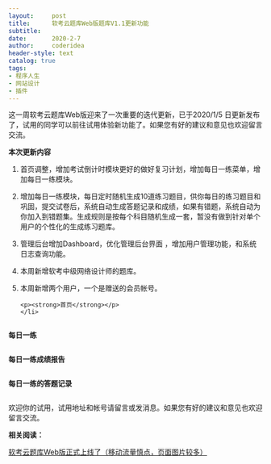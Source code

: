 ```yaml
---
layout:     post
title:      软考云题库Web版题库V1.1更新功能
subtitle:   
date:       2020-2-7
author:     coderidea
header-style: text
catalog: true
tags:
- 程序人生
- 网站设计
- 插件
--- 
```

<p>这一周软考云题库Web版迎来了一次重要的迭代更新，已于2020/1/5 日更新发布了，试用的同学可以前往试用体验新功能了。如果您有好的建议和意见也欢迎留言交流。</p>

<p><strong>本次更新内容</strong></p>

<ol><li>
	<p>首页调整，增加考试倒计时模块更好的做好复习计划，增加每日一练菜单，增加每日一练模块。</p>
	</li>
	<li>
	<p>增加每日一练模块，每日定时随机生成10道练习题目，供你每日的练习题目和巩固，提交试卷后，系统自动生成答题记录和成绩，如果有错题，系统自动为你加入到错题集。生成规则是按每个科目随机生成一套，暂没有做到针对单个用户的个性化的生成练习题库。</p>
	</li>
	<li>
	<p>管理后台增加Dashboard，优化管理后台界面 ，增加用户管理功能，和系统日志查询功能。</p>
	</li>
	<li>
	<p>本周新增软考中级网络设计师的题库。</p>
	</li>
	<li>
	<p>本周新增两个用户，一个是赠送的会员帐号。</p>

	<p><strong>首页</strong></p>
	</li>
</ol><p><img alt="" class="has" src="https://imgconvert.csdnimg.cn/aHR0cHM6Ly9tbWJpei5xcGljLmNuL21tYml6X3BuZy9SWXZyS1BFTTZIVFgxUnhvdktvRENlb2pVTFR0aWI1dEhodFVpYmZEYWRmcm5UVUxBV2RHZGt2WEQ0dEdXeUpkQ054cXZNb0ZyOVdPcmFaaWE4ZlVnYk5Ody82NDA?x-oss-process=image/format,png" /></p>

<p><strong>每日一练</strong></p>

<p><img alt="" class="has" src="https://imgconvert.csdnimg.cn/aHR0cHM6Ly9tbWJpei5xcGljLmNuL21tYml6X3BuZy9SWXZyS1BFTTZIVFgxUnhvdktvRENlb2pVTFR0aWI1dEhTbkRpYkJHUmljNFBLRmliS1BFcWE0eTNsbjdWVjdzazBlQmVJSllMcEprb0d6dkNKaWJ2MHVKMDZBLzY0MA?x-oss-process=image/format,png" /></p>

<p><strong>每日一练成绩报告</strong></p>

<p><img alt="" class="has" src="https://imgconvert.csdnimg.cn/aHR0cHM6Ly9tbWJpei5xcGljLmNuL21tYml6X3BuZy9SWXZyS1BFTTZIVFgxUnhvdktvRENlb2pVTFR0aWI1dEh2Y3pyaGlhbEdzWXNyRlBTOXNYODRhcjRTYUpZWnREU1hYRWViWnJEWkQ0ak5YYkI5RjFjc0R3LzY0MA?x-oss-process=image/format,png" /></p>

<p><strong>每日一练的答题记录</strong></p>

<p><img alt="" class="has" src="https://imgconvert.csdnimg.cn/aHR0cHM6Ly9tbWJpei5xcGljLmNuL21tYml6X3BuZy9SWXZyS1BFTTZIVFgxUnhvdktvRENlb2pVTFR0aWI1dEhtaHlucU1xWVdXSXBvRjJoUWUyM2Q2UElia1NSTll2aWFRRW1pY2NhVXpxNklYcEVNMHZPemdxUS82NDA?x-oss-process=image/format,png" /></p>

<p>欢迎你的试用，试用地址和帐号请留言或发消息。如果您有好的建议和意见也欢迎留言交流。</p>

<p><strong>相关阅读：</strong></p>

<p><a href="http://mp.weixin.qq.com/s?__biz=MzIwNDExNTEwNQ==&amp;mid=2647896372&amp;idx=1&amp;sn=3752d77052f3722dd55fc7a2f9fce400&amp;chksm=8ee20cfab99585ecf558cf339fdfd3846adbba559d18c8541fdd068ae406fed87070412b4853&amp;scene=21#wechat_redirect">软考云题库Web版正式上线了（移动流量慎点，页面图片较多）</a></p>
